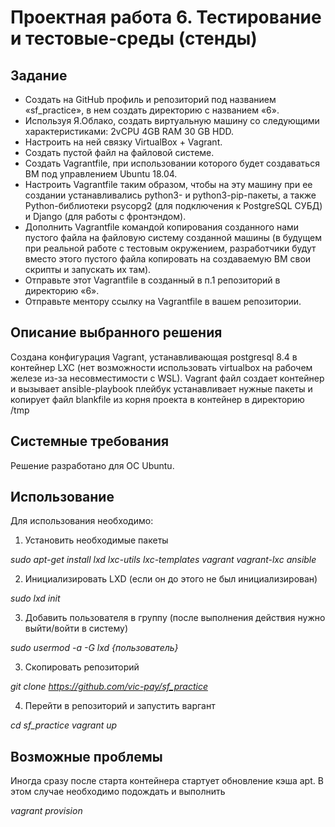 # Проектная работа 6.  Тестирование и тестовые-среды (стенды)

## Задание

- Создать на GitHub профиль и репозиторий под названием «sf_practice», в нем создать директорию с названием «6».
- Используя Я.Облако, создать виртуальную машину со следующими характеристиками: 2vCPU 4GB RAM 30 GB HDD.
- Настроить на ней связку VirtualBox + Vagrant.
- Создать пустой файл на файловой системе.
- Создать Vagrantfile, при использовании которого будет создаваться ВМ под управлением Ubuntu 18.04.
- Настроить Vagrantfile таким образом, чтобы на эту машину при ее создании устанавливались python3- и python3-pip-пакеты, а также Python-библиотеки psycopg2 (для подключения к PostgreSQL СУБД) и Django (для работы с фронтэндом).
- Дополнить Vagrantfile командой копирования созданного нами пустого файла на файловую систему созданной машины (в будущем при реальной работе с тестовым окружением, разработчики будут вместо этого пустого файла копировать на создаваемую ВМ свои скрипты и запускать их там).
- Отправьте этот Vagrantfile в созданный в п.1 репозиторий в директорию «6».
- Отправьте ментору ссылку на Vagrantfile в вашем репозитории.

## Описание выбранного решения
Создана конфигурация Vagrant, устанавливающая postgresql 8.4 в контейнер LXC
(нет возможности использовать virtualbox на рабочем железе из-за несовместимости с WSL).
Vagrant файл создает контейнер и вызывает ansible-playbook
плейбук устанавливает нужные пакеты и копирует файл blankfile из корня проекта в контейнер в директорию /tmp

## Системные требования 
Решение разработано для ОС Ubuntu.

## Использование 
Для использования необходимо:
1) Установить необходимые пакеты 

*sudo apt-get install lxd lxc-utils lxc-templates vagrant vagrant-lxc ansible*

2) Инициализировать LXD (если он до этого не был инициализирован)

*sudo lxd init*

3) Добавить пользователя в группу (после выполнения действия нужно выйти/войти в систему)

*sudo usermod -a -G lxd {пользователь}*

3) Скопировать репозиторий

*git clone https://github.com/vic-pay/sf_practice*

4) Перейти в репозиторий и запустить варгант

*cd sf_practice*
*vagrant up*

## Возможные проблемы

Иногда сразу после старта контейнера стартует обновление кэша apt. 
В этом случае необходимо подождать и выполнить

*vagrant provision*